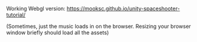 Working Webgl version:
    https://mooksc.github.io/unity-spaceshooter-tutorial/
    
(Sometimes, just the music loads in on the browser. Resizing your browser window briefly should load all the assets)
